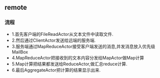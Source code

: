 ## remote

### 流程

* 1.首先客户端的FileReadActor从文本文件中读取文件.
* 2.然后通过ClientActor发送给远端的服务端.
* 3.服务端通过MapReduceActor接受客户端发送的消息,并发消息放入优先级MailBox
* 4.MapReduceActor把接收到的文本内容分发给MapActor做Map计算
* 5.Map计算把结果都发送给ReduceActor,做汇总reduce计算.
* 6.最后AggregateActor把计算的结果显示出来.